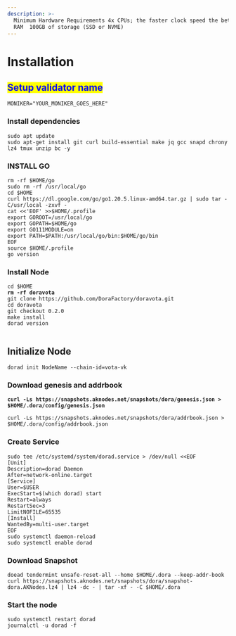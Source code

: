 ```yaml
---
description: >-
  Minimum Hardware Requirements 4x CPUs; the faster clock speed the better  8GB
  RAM  100GB of storage (SSD or NVME)
---
```


# Installation

## <mark style="color:blue;">Setup validator name</mark> <a href="#setup-validator-name" id="setup-validator-name"></a>

```
MONIKER="YOUR_MONIKER_GOES_HERE"
```

### Install dependencies <a href="#install-dependencies" id="install-dependencies"></a>

```
sudo apt update
sudo apt-get install git curl build-essential make jq gcc snapd chrony lz4 tmux unzip bc -y
```

### **INSTALL GO**

```
rm -rf $HOME/go
sudo rm -rf /usr/local/go
cd $HOME
curl https://dl.google.com/go/go1.20.5.linux-amd64.tar.gz | sudo tar -C/usr/local -zxvf -
cat <<'EOF' >>$HOME/.profile
export GOROOT=/usr/local/go
export GOPATH=$HOME/go
export GO111MODULE=on
export PATH=$PATH:/usr/local/go/bin:$HOME/go/bin
EOF
source $HOME/.profile
go version
```

### Install Node

<pre><code>cd $HOME
<strong>rm -rf doravota
</strong>git clone https://github.com/DoraFactory/doravota.git
cd doravota
git checkout 0.2.0
make install
dorad version

</code></pre>

## **Initialize Node**

```
dorad init NodeName --chain-id=vota-vk
```

### Download genesis and addrbook

<pre><code><strong>curl -Ls https://snapshots.aknodes.net/snapshots/dora/genesis.json > $HOME/.dora/config/genesis.json
</strong></code></pre>

```
curl -Ls https://snapshots.aknodes.net/snapshots/dora/addrbook.json > $HOME/.dora/config/addrbook.json
```

### **Create Service**

```
sudo tee /etc/systemd/system/dorad.service > /dev/null <<EOF
[Unit]
Description=dorad Daemon
After=network-online.target
[Service]
User=$USER
ExecStart=$(which dorad) start
Restart=always
RestartSec=3
LimitNOFILE=65535
[Install]
WantedBy=multi-user.target
EOF
sudo systemctl daemon-reload
sudo systemctl enable dorad
```

### **Download Snapshot**

```
doead tendermint unsafe-reset-all --home $HOME/.dora --keep-addr-book 
curl https://snapshots.aknodes.net/snapshots/dora/snapshot-dora.AKNodes.lz4 | lz4 -dc - | tar -xf - -C $HOME/.dora
```

### Start the node

```
sudo systemctl restart dorad
journalctl -u dorad -f
```

